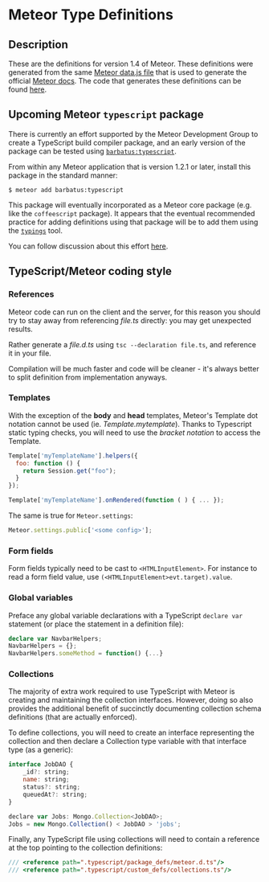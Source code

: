 # Meteor Type Definitions

## Description

These are the definitions for version 1.4 of Meteor. These definitions were generated from the same [Meteor data.js file](https://github.com/meteor/meteor/blob/devel/docs/client/data.js) that is used to generate the official [Meteor docs](http://docs.meteor.com/). The code that generates these definitions can be found [here](https://github.com/meteor-typescript/meteor-typescript-libs/).

## Upcoming Meteor `typescript` package

There is currently an effort supported by the Meteor Development Group to create a TypeScript build compiler package, and an early version of the package can be tested using [`barbatus:typescript`](https://atmospherejs.com/barbatus/typescript).

From within any Meteor application that is version 1.2.1 or later, install this package in the standard manner:

    $ meteor add barbatus:typescript

This package will eventually incorporated as a Meteor core package (e.g. like the `coffeescript` package). It appears that the eventual recommended practice for adding definitions using that package will be to add them using the [`typings`](https://github.com/typings/typings) tool.

You can follow discussion about this effort [here](https://github.com/Urigo/angular2-meteor/issues/102#issuecomment-200915763).

## TypeScript/Meteor coding style

### References

Meteor code can run on the client and the server, for this reason you should try to stay away from referencing _file.ts_ directly: you may get unexpected results.

Rather generate a _file.d.ts_ using `tsc --declaration file.ts`, and reference it in your file.

Compilation will be much faster and code will be cleaner - it's always better to split definition from implementation anyways.

### Templates

With the exception of the **body** and **head** templates, Meteor's Template dot notation cannot be used (ie. _Template.mytemplate_). Thanks to Typescript static typing checks, you will need to use the _bracket notation_ to access the Template.

```js
Template['myTemplateName'].helpers({
  foo: function () {
    return Session.get("foo");
  }
});

Template['myTemplateName'].onRendered(function ( ) { ... });
```

The same is true for `Meteor.settings`:

```ts
Meteor.settings.public['<some config>'];
```

### Form fields

Form fields typically need to be cast to `<HTMLInputElement>`. For instance to read a form field value, use `(<HTMLInputElement>evt.target).value`.

### Global variables

Preface any global variable declarations with a TypeScript `declare var` statement (or place the statement in a definition file):

```ts
declare var NavbarHelpers;
NavbarHelpers = {};
NavbarHelpers.someMethod = function() {...}
```

### Collections

The majority of extra work required to use TypeScript with Meteor is creating and maintaining the collection interfaces. However, doing so also provides the additional benefit of succinctly documenting collection schema definitions (that are actually enforced).

To define collections, you will need to create an interface representing the collection and then declare a Collection type variable with that interface type (as a generic):

```js
interface JobDAO {
    _id?: string;
    name: string;
    status?: string;
    queuedAt?: string;
}

declare var Jobs: Mongo.Collection<JobDAO>;
Jobs = new Mongo.Collection() < JobDAO > 'jobs';
```

Finally, any TypeScript file using collections will need to contain a reference at the top pointing to the collection definitions:

```ts
/// <reference path=".typescript/package_defs/meteor.d.ts"/>
/// <reference path=".typescript/custom_defs/collections.ts"/>
```
